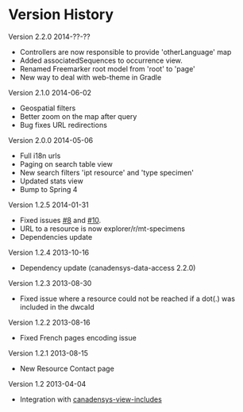 Version History
===============

Version 2.2.0 2014-??-??

* Controllers are now responsible to provide 'otherLanguage' map
* Added associatedSequences to occurrence view.
* Renamed Freemarker root model from 'root' to 'page'
* New way to deal with web-theme in Gradle

Version 2.1.0 2014-06-02
* Geospatial filters
* Better zoom on the map after query
* Bug fixes URL redirections

Version 2.0.0 2014-05-06
* Full i18n urls
* Paging on search table view
* New search filters 'ipt resource' and 'type specimen'
* Updated stats view
* Bump to Spring 4

Version 1.2.5 2014-01-31
* Fixed issues [#8](https://github.com/Canadensys/canadensys-explorer/issues/8) and [#10](https://github.com/Canadensys/canadensys-explorer/issues/10).
* URL to a resource is now explorer/r/mt-specimens 
* Dependencies update

Version 1.2.4 2013-10-16
* Dependency update (canadensys-data-access 2.2.0)

Version 1.2.3 2013-08-30
* Fixed issue where a resource could not be reached if a dot(.) was included in the dwcaId

Version 1.2.2 2013-08-16
* Fixed French pages encoding issue

Version 1.2.1 2013-08-15
* New Resource Contact page

Version 1.2 2013-04-04
* Integration with [canadensys-view-includes](https://github.com/Canadensys/canadensys-view-includes)